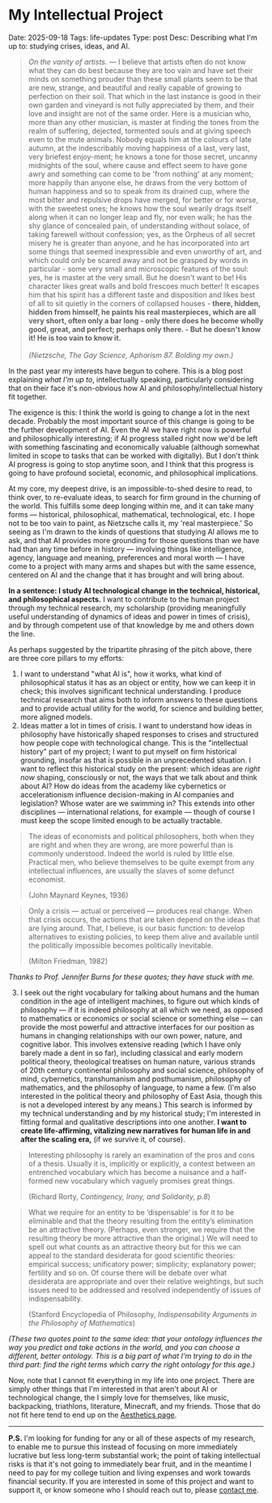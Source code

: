 # My Intellectual Project
Date: 2025-09-18
Tags: life-updates
Type: post
Desc: Describing what I'm up to: studying crises, ideas, and AI.

<blockquote class="blockquote-noitalics"><p>
<i>On the vanity of artists.</i> — I believe that artists often do not know what they can do best because they are too vain and have set their minds on something prouder than these small plants seem to be that are new, strange, and beautiful and really capable of growing to perfection on their soil. That which in the last instance is good in their own garden and vineyard is not fully appreciated by them, and their love and insight are not of the same order. Here is a musician who, more than any other musician, is master at finding the tones from the realm of suffering, dejected, tormented souls and at giving speech even to the mute animals. Nobody equals him at the colours of late autumn, at the indescribably moving happiness of a last, very last, very briefest enjoy-ment; he knows a tone for those secret, uncanny midnights of the soul, where cause and effect seem to have gone awry and something can come to be 'from nothing' at any moment; more happily than anyone else, he draws from the very bottom of human happiness and so to speak from its drained cup, where the most bitter and repulsive drops have merged, for better or for worse, with the sweetest ones; he knows how the soul wearily drags itself along when it can no longer leap and fly, nor even walk; he has the shy glance of concealed pain, of understanding without solace, of taking farewell without confession; yes, as the Orpheus of all secret misery he is greater than anyone, and he has incorporated into art some things that seemed inexpressible and even unworthy of art, and which could only be scared away and not be grasped by words in particular - some very small and microscopic features of the soul: yes, he is master at the very small. But he doesn't want to be! His character likes great walls and bold frescoes much better! It escapes him that his spirit has a different taste and disposition and likes best of all to sit quietly in the corners of collapsed houses - <b>there, hidden, hidden from himself, he paints his real masterpieces, which are all very short, often only a bar long - only there does he become wholly good, great, and perfect; perhaps only there. - But he doesn't know it! He is too vain to know it.</b> <br><br>
<i>(Nietzsche, The Gay Science, Aphorism 87. Bolding my own.)</i></p>
</blockquote>

In the past year my interests have begun to cohere. This is a blog post explaining *what I'm up to*, intellectually speaking, particularly considering that on their face it's non-obvious how AI and philosophy/intellectual history fit together. 

The exigence is this: I think the world is going to change a lot in the next decade. Probably the most important source of this change is going to be the further development of AI. Even the AI we have right now is powerful and philosophically interesting; if AI progress stalled right now we'd be left with something fascinating and economically valuable (although somewhat limited in scope to tasks that can be worked with digitally). But I don't think AI progress is going to stop anytime soon, and  I think that this progress is going to have profound societal, economic, and philosophical implications. 

At my core, my deepest drive, is an impossible-to-shed desire to read, to think over, to re-evaluate ideas, to search for firm ground in the churning of the world. This fulfills some deep longing within me, and it can take many forms — historical, philosophical, mathematical, technological, etc. I hope not to be too vain to paint, as Nietzsche calls it, my 'real masterpiece.' So seeing as I'm drawn to the kinds of questions that studying AI allows me to ask, and that AI provides more grounding for those questions than we have had than any time before in history — involving things like intelligence, agency, language and meaning, preferences and moral worth — I have come to a project with many arms and shapes but with the same essence, centered on AI and the change that it has brought and will bring about. 

**In a sentence: I study AI technological change in the technical, historical, and philosophical aspects.** I want to contribute to the human project through my technical research, my scholarship (providing meaningfully useful understanding of dynamics of ideas and power in times of crisis), and by through competent use of that knowledge by me and others down the line.  

As perhaps suggested by the tripartite phrasing of the pitch above, there are three core pillars to my efforts: 

1. I want to understand "what AI is", how it works, what kind of philosophical status it has as an object or entity, how we can keep it in check; this involves significant technical understanding. I produce technical research that aims both to inform answers to these questions and to provide actual utility for the world, for science and building better, more aligned models. 
2. Ideas matter a lot in times of crisis. I want to understand how ideas in philosophy have historically shaped responses to crises and structured how people cope with technological change. This is the "intellectual history" part of my project; I want to put myself on firm historical grounding, insofar as that is possible in an unprecedented situation. I want to reflect this historical study on the present: which ideas are *right now* shaping, consciously or not, the ways that we talk about and think about AI? How do ideas from the academy like cybernetics or accelerationism influence decision-making in AI companies and legislation? Whose water are we swimming in? This extends into other disciplines — international relations, for example — though of course I must keep the scope limited enough to be actually tractable.

> The ideas of economists and political philosophers, both when they are right and when they are wrong, are more powerful than is commonly understood. Indeed the world is ruled by little else. Practical men, who believe themselves to be quite exempt from any intellectual influences, are usually the slaves of some defunct economist.
>
> (John Maynard Keynes, 1936)


> Only a crisis — actual or perceived — produces real change. When that crisis occurs, the actions that are taken depend on the ideas that are lying around. That, I believe, is our basic function: to develop alternatives to existing policies, to keep them alive and available until the politically impossible becomes politically inevitable.
>
> (Milton Friedman, 1982)


*Thanks to Prof. Jennifer Burns for these quotes; they have stuck with me.*


3. I seek out the right vocabulary for talking about humans and the human condition in the age of intelligent machines, to figure out which kinds of philosophy — if it is indeed philosophy at all which we need, as opposed to mathematics or economics or social science or something else — can provide the most powerful and attractive interfaces for our position as humans in changing relationships with our own power, nature, and cognitive labor. This involves extensive reading (which I have only barely made a dent in so far), including classical and early modern political theory, theological treatises on human nature, various strands of 20th century continental philosophy and social science, philosophy of mind, cybernetics, transhumanism and posthumanism, philosophy of mathematics, and the philosophy of language, to name a few. (I'm also interested in the political theory and philosophy of East Asia, though this is not a developed interest by any means.) This search is informed by my technical understanding and by my historical study; I'm interested in fitting formal and qualitative descriptions into one another. **I want to create life-affirming, vitalizing new narratives for human life in and after the scaling era,** (if we survive it, of course).

> Interesting philosophy is rarely an examination of the pros and cons of a thesis. Usually it is, implicitly or explicitly, a contest between an entrenched vocabulary which has become a nuisance and a half-formed new vocabulary which vaguely promises great things.
>
> (Richard Rorty, *Contingency, Irony, and Solidarity, p.8*)

> What we require for an entity to be ‘dispensable’ is for it to be eliminable and that the theory resulting from the entity’s elimination be an attractive theory. (Perhaps, even stronger, we require that the resulting theory be more attractive than the original.) We will need to spell out what counts as an attractive theory but for this we can appeal to the standard desiderata for good scientific theories: empirical success; unificatory power; simplicity; explanatory power; fertility and so on. Of course there will be debate over what desiderata are appropriate and over their relative weightings, but such issues need to be addressed and resolved independently of issues of indispensability. 
>
> (Stanford Encyclopedia of Philosophy, *Indispensability Arguments in the Philosophy of Mathematics*)

*(These two quotes point to the same idea: that your ontology influences the way you predict and take actions in the world, and you can choose a different, better ontology. This is a big part of what I'm trying to do in the third part: find the right terms which carry the right ontology for this age.)*

Now, note that I cannot fit everything in my life into one project. There are simply other things that I'm interested in that aren't about AI or technological change, the I simply love for themselves, like music, backpacking, triathlons, literature, Minecraft, and my friends. Those that do not fit here tend to end up on the [Aesthetics page](/aesthetics).

--- 

**P.S.** I'm looking for funding for any or all of these aspects of my research, to enable me to pursue this instead of focusing on more immediately lucrative but less long-term substantial work; the point of taking intellectual risks is that it's not going to immediately bear fruit, and in the meantime I need to pay for my college tuition and living expenses and work towards financial security. If you are interested in some of this project and want to support it, or know someone who I should reach out to, please [contact me](/contact).